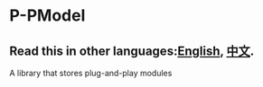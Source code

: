 # P-PModel
**Read this in other languages:[English](README.md), [中文](README_zh.md).**
--------
A library that stores plug-and-play modules
